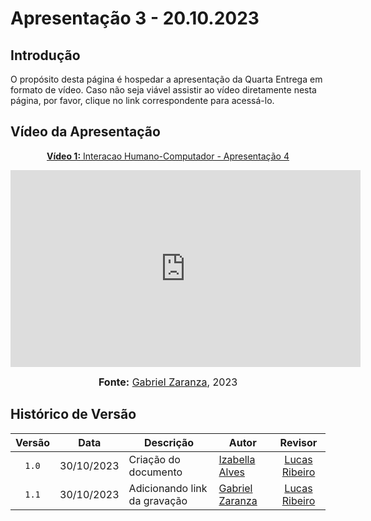 # Apresentação 3 - 20.10.2023

## Introdução

O propósito desta página é hospedar a apresentação da Quarta Entrega em formato de vídeo. Caso não seja viável assistir ao vídeo diretamente nesta página, por favor, clique no link correspondente para acessá-lo.

## Vídeo da Apresentação

<div align="center">

<p style="text-align: center"><a href="https://www.youtube.com/watch?v=GsxXPRqyNJE" target="blanket"><b>Vídeo 1:</b> Interacao Humano-Computador - Apresentação 4</a></p>

<iframe width="560" height="315" src="https://www.youtube.com/embed/GsxXPRqyNJE" title="Apresentação 3" frameborder="0" allow="accelerometer; autoplay; clipboard-write; encrypted-media; gyroscope; picture-in-picture" allowfullscreen></iframe>


<font size="3"><p style="text-align: center"><b>Fonte:</b> <a href="https://github.com/GZaranza">Gabriel Zaranza</a>, 2023</p></font>
</div>

## Histórico de Versão

|Versão|Data|Descrição|Autor|Revisor|
|:----:|----|---------|-----|:-------:|
|`1.0`|30/10/2023|Criação do documento|[Izabella Alves](https://github.com/izabellaalves)|[Lucas Ribeiro](https://github.com/lucassousz)|
|`1.1`|30/10/2023|Adicionando link da gravação|[Gabriel Zaranza](https://github.com/GZaranzas)|[Lucas Ribeiro](https://github.com/lucassousz)|

